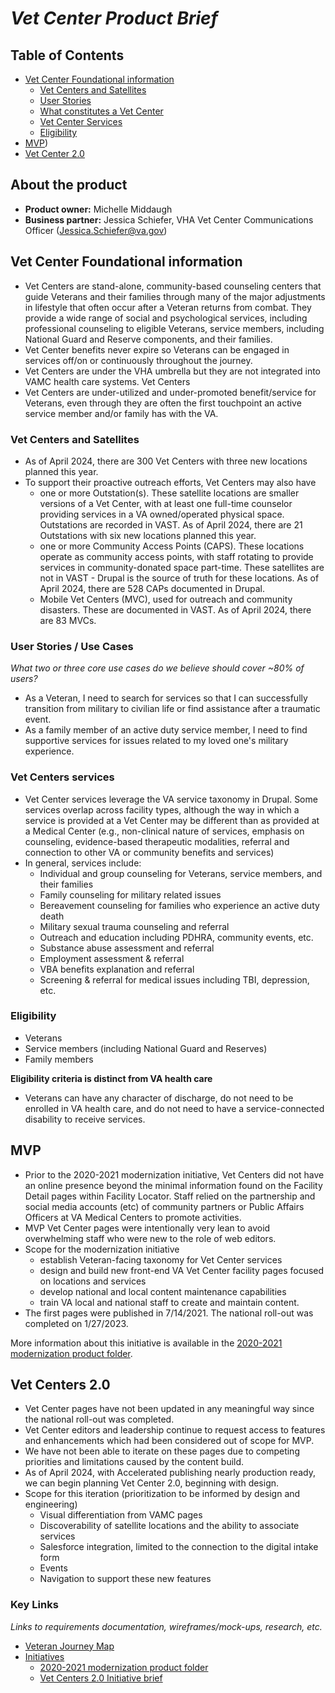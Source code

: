 # _Vet Center Product Brief_

## Table of Contents

* [Vet Center Foundational information](https://github.com/department-of-veterans-affairs/va.gov-team/blob/master/products/facilities/vet-centers/product-brief.md#project-rationale)
  * [Vet Centers and Satellites](https://github.com/department-of-veterans-affairs/va.gov-team/blob/master/products/facilities/vet-centers/product-brief.md#vet-centers-and-satellites)
  * [User Stories](https://github.com/department-of-veterans-affairs/va.gov-team/blob/master/products/facilities/vet-centers/product-brief.md#user-stories--use-cases)
  * [What constitutes a Vet Center](https://github.com/department-of-veterans-affairs/va.gov-team/blob/master/products/facilities/vet-centers/product-brief.md#what-is-a-vet-center)
  * [Vet Center Services](https://github.com/department-of-veterans-affairs/va.gov-team/blob/master/products/facilities/vet-centers/product-brief.md#vet-center-services)
  * [Eligibility](https://github.com/department-of-veterans-affairs/va.gov-team/blob/master/products/facilities/vet-centers/product-brief.md#eligibility)
* [MVP](https://github.com/department-of-veterans-affairs/va.gov-team/blob/master/products/facilities/vet-centers/product-brief.md#mvp))
* [Vet Center 2.0](https://github.com/department-of-veterans-affairs/va.gov-team/blob/master/products/facilities/vet-centers/product-brief.md#vet-centers-20)

## About the product
- **Product owner:** Michelle Middaugh
- **Business partner:** Jessica Schiefer, VHA Vet Center Communications Officer (Jessica.Schiefer@va.gov)

## Vet Center Foundational information
- Vet Centers are stand-alone, community-based counseling centers that guide Veterans and their families through many of the major adjustments in lifestyle that often occur after a Veteran returns from combat. They provide a wide range of social and psychological services, including professional counseling to eligible Veterans, service members, including National Guard and Reserve components, and their families.
- Vet Center benefits never expire so Veterans can be engaged in services off/on or continuously throughout the journey.
- Vet Centers are under the VHA umbrella but they are not integrated into VAMC health care systems. Vet Centers 
- Vet Centers are under-utilized and under-promoted benefit/service for Veterans, even through they are often the first touchpoint an active service member and/or family has with the VA.

### Vet Centers and Satellites
- As of April 2024, there are 300 Vet Centers with three new locations planned this year.
- To support their proactive outreach efforts, Vet Centers may also have
  - one or more Outstation(s). These satellite locations are smaller versions of a Vet Center, with at least one full-time counselor providing services in a VA owned/operated physical space. Outstations are recorded in VAST. As of April 2024, there are 21 Outstations with six new locations planned this year. 
  - one or more Community Access Points (CAPS). These locations operate as community access points, with staff rotating to provide services in community-donated space part-time. These satellites are not in VAST - Drupal is the source of truth for these locations. As of April 2024, there are 528 CAPs documented in Drupal.  
  - Mobile Vet Centers (MVC), used for outreach and community disasters. These are documented in VAST. As of April 2024, there are 83 MVCs. 

### User Stories / Use Cases
*What two or three core use cases do we believe should cover ~80% of users?*
- As a Veteran, I need to search for services so that I can successfully transition from military to civilian life or find assistance after a traumatic event.
- As a family member of an active duty service member, I need to find supportive services for issues related to my loved one's military experience. 

### Vet Centers services
- Vet Center services leverage the VA service taxonomy in Drupal. Some services overlap across facility types, although the way in which a service is provided at a Vet Center may be different than as provided at a Medical Center (e.g., non-clinical nature of services, emphasis on counseling, evidence-based therapeutic modalities, referral and connection to other VA or community benefits and services) 
- In general, services include:
  - Individual and group counseling for Veterans, service members, and their families
  - Family counseling for military related issues
  - Bereavement counseling for families who experience an active duty death
  - Military sexual trauma counseling and referral
  - Outreach and education including PDHRA, community events, etc.
  - Substance abuse assessment and referral
  - Employment assessment & referral
  - VBA benefits explanation and referral
  - Screening & referral for medical issues including TBI, depression, etc.

### Eligibility
- Veterans
- Service members (including National Guard and Reserves)
- Family members

**Eligibility criteria is distinct from VA health care**
- Veterans can have any character of discharge, do not need to be enrolled in VA health care, and do not need to have a service-connected disability to receive services. 

## MVP
- Prior to the 2020-2021 modernization initiative, Vet Centers did not have an online presence beyond the minimal information found on the Facility Detail pages within Facility Locator. Staff relied on the partnership and social media accounts (etc) of community partners or Public Affairs Officers at VA Medical Centers to promote activities. 
- MVP Vet Center pages were intentionally very lean to avoid overwhelming staff who were new to the role of web editors. 
- Scope for the modernization initiative
  - establish Veteran-facing taxonomy for Vet Center services
  - design and build new front-end VA Vet Center facility pages focused on locations and services
  - develop national and local content maintenance capabilities
  - train VA local and national staff to create and maintain content.
- The first pages were published in 7/14/2021. The national roll-out was completed on 1/27/2023. 

More information about this initiative is available in the [2020-2021 modernization product folder](https://github.com/department-of-veterans-affairs/va.gov-team/tree/master/products/facilities/vet-centers/initiatives/2020-2021-modernization). 

## Vet Centers 2.0
- Vet Center pages have not been updated in any meaningful way since the national roll-out was completed.
- Vet Center editors and leadership continue to request access to features and enhancements which had been considered out of scope for MVP.
- We have not been able to iterate on these pages due to competing priorities and limitations caused by the content build.
- As of April 2024, with Accelerated publishing nearly production ready, we can begin planning Vet Center 2.0, beginning with design.
- Scope for this iteration (prioritization to be informed by design and engineering)
  - Visual differentiation from VAMC pages
  - Discoverability of satellite locations and the ability to associate services 
  - Salesforce integration, limited to the connection to the digital intake form
  - Events
  - Navigation to support these new features

### Key Links
_Links to requirements documentation, wireframes/mock-ups, research, etc._

- [Veteran Journey Map](https://github.com/department-of-veterans-affairs/va.gov-team/blob/master/platform/design/va-product-journey-maps/Veteran%20Journey%20Map.pdf)
- [Initiatives](https://github.com/department-of-veterans-affairs/va.gov-team/blob/master/products/facilities/vet-centers/initiatives)
  - [2020-2021 modernization product folder](https://github.com/department-of-veterans-affairs/va.gov-team/tree/master/products/facilities/vet-centers/initiatives/2020-2021-modernization)
  - [Vet Centers 2.0 Initiative brief](https://github.com/department-of-veterans-affairs/va.gov-team/blob/master/products/facilities/vet-centers/initiatives/vet-centers-2.0/initiative-brief.md)
